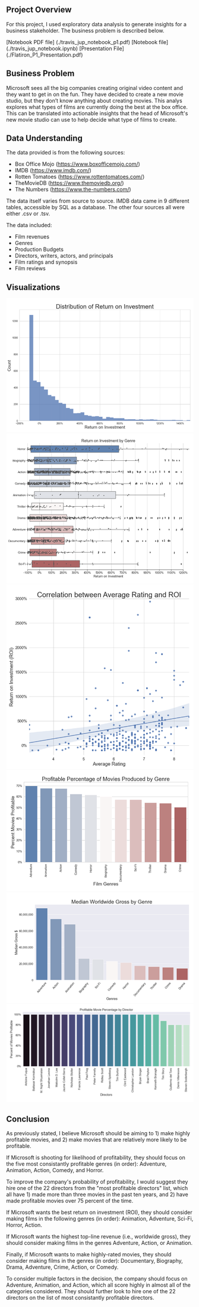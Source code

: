 

## Project Overview

For this project, I used exploratory data analysis to generate insights for a business stakeholder. The business problem is described below.

[Notebook PDF file] (./travis_jup_notebook_p1.pdf)
[Notebook file] (./travis_jup_notebook.ipynb)
[Presentation File] (./Flatiron_P1_Presentation.pdf)


## Business Problem

Microsoft sees all the big companies creating original video content and they want to get in on the fun. They have decided to create a new movie studio, but they don’t know anything about creating movies. This analys explores what types of films are currently doing the best at the box office. This can be translated into actionable insights that the head of Microsoft's new movie studio can use to help decide what type of films to create.

## Data Understanding

The data provided is from the following sources:
- Box Office Mojo (https://www.boxofficemojo.com/) 
- IMDB (https://www.imdb.com/) 
- Rotten Tomatoes (https://www.rottentomatoes.com/) 
- TheMovieDB (https://www.themoviedb.org/)
- The Numbers (https://www.the-numbers.com/)

The data itself varies from source to source. IMDB data came in 9 different tables, accessible by SQL as a database. The other four sources all were either .csv or .tsv. 

The data included:
- Film revenues
- Genres
- Production Budgets
- Directors, writers, actors, and principals
- Film ratings and synopsis
- Film reviews

## Visualizations

![img](./images/roi_distribution.png)
![img](./images/roi_by_genre.png)
![img](./images/rating_roi_corr.png)
![img](./images/profitability_percentage.png)
![img](./images/median_gross.png)
![img](./images/22_directors.png)

## Conclusion
          
As previously stated, I believe Microsoft should be aiming to 1) make highly profitable movies, and 2) make movies that are relatively more likely to be profitable. 

If Microsoft is shooting for likelihood of profitability, they should focus on the five most consistantly profitable genres (in order): Adventure, Animation, Action, Comedy, and Horror. 

To improve the company's probability of profitability, I would suggest they hire one of the 22 directors from the "most profitable directors" list, which all have 1) made more than three movies in the past ten years, and 2) have made profitable movies over 75 percent of the time.

If Microsoft wants the best return on investment (ROI), they should consider making films in the following genres (in order): Animation, Adventure, Sci-Fi, Horror, Action.

If Microsoft wants the highest top-line revenue (i.e., worldwide gross), they should consider making films in the genres Adventure, Action, or Animation. 

Finally, if Microsoft wants to make highly-rated movies, they should consider making films in the genres (in order): Documentary, Biography, Drama, Adventure, Crime, Action, or Comedy. 

To consider multiple factors in the decision, the company should focus on Adventure, Animation, and Action, which all score highly in almost all of the categories considered. They should further look to hire one of the 22 directors on the list of most consistantly profitable directors. 






